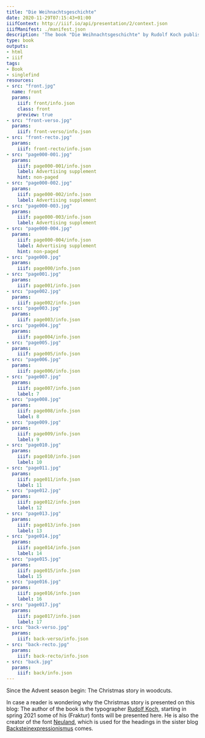 ```yaml
---
title: "Die Weihnachtsgeschichte"
date: 2020-11-29T07:15:43+01:00
iiifContext: http://iiif.io/api/presentation/2/context.json
iiifManifest: ./manifest.json
description: 'The book "Die Weihnachtsgeschichte" by Rudolf Koch published 1936 by Insel-Verlag, Leipzig. <a class="worldcat" href="http://www.worldcat.org/oclc/476816936">&nbsp;</a>'
type: book
outputs:
- html
- iiif
tags:
- Book
- singlefind
resources:
- src: "front.jpg"
  name: front
  params:
    iiif: front/info.json
    class: front
    preview: true
- src: "front-verso.jpg"
  params:
    iiif: front-verso/info.json
- src: "front-recto.jpg"
  params:
    iiif: front-recto/info.json
- src: "page000-001.jpg"
  params:
    iiif: page000-001/info.json
    label: Advertising supplement
    hint: non-paged
- src: "page000-002.jpg"
  params:
    iiif: page000-002/info.json
    label: Advertising supplement
- src: "page000-003.jpg"
  params:
    iiif: page000-003/info.json
    label: Advertising supplement
- src: "page000-004.jpg"
  params:
    iiif: page000-004/info.json
    label: Advertising supplement
    hint: non-paged
- src: "page000.jpg"
  params:
    iiif: page000/info.json
- src: "page001.jpg"
  params:
    iiif: page001/info.json
- src: "page002.jpg"
  params:
    iiif: page002/info.json
- src: "page003.jpg"
  params:
    iiif: page003/info.json
- src: "page004.jpg"
  params:
    iiif: page004/info.json
- src: "page005.jpg"
  params:
    iiif: page005/info.json
- src: "page006.jpg"
  params:
    iiif: page006/info.json
- src: "page007.jpg"
  params:
    iiif: page007/info.json
    label: 7
- src: "page008.jpg"
  params:
    iiif: page008/info.json
    label: 8
- src: "page009.jpg"
  params:
    iiif: page009/info.json
    label: 9
- src: "page010.jpg"
  params:
    iiif: page010/info.json
    label: 10
- src: "page011.jpg"
  params:
    iiif: page011/info.json
    label: 11
- src: "page012.jpg"
  params:
    iiif: page012/info.json
    label: 12
- src: "page013.jpg"
  params:
    iiif: page013/info.json
    label: 13
- src: "page014.jpg"
  params:
    iiif: page014/info.json
    label: 14
- src: "page015.jpg"
  params:
    iiif: page015/info.json
    label: 15
- src: "page016.jpg"
  params:
    iiif: page016/info.json
    label: 16
- src: "page017.jpg"
  params:
    iiif: page017/info.json
    label: 17
- src: "back-verso.jpg"
  params:
    iiif: back-verso/info.json
- src: "back-recto.jpg"
  params:
    iiif: back-recto/info.json
- src: "back.jpg"
  params:
    iiif: back/info.json
---
```


Since the Advent season begin: The Christmas story in woodcuts.

<!--more-->
In case a reader is wondering why the Christmas story is presented on this blog:
The author of the book is the typographer [Rudolf Koch](https://en.wikipedia.org/wiki/Rudolf_Koch), starting in spring 2021 some of his (Fraktur) fonts will be presented here. He is also the creator of the font [Neuland](https://en.wikipedia.org/wiki/Neuland), which is used for the headings in the sister blog [Backsteinexpressionismus](https://backsteinexpressionismus.projektemacher.org/) comes.
